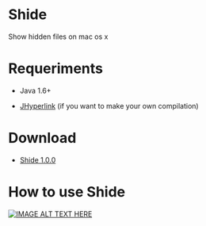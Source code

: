 # Shide
Show hidden files on mac os x


# Requeriments

* Java 1.6+

* [JHyperlink][JHL] (if you want to make your own compilation)


# Download

* [Shide 1.0.0][Download]


# How to use Shide
[![IMAGE ALT TEXT HERE](http://i.imgur.com/xHSyKfc.jpg)](https://youtu.be/PqPMBKWJ4I8)

[JHL]: <https://sourceforge.net/projects/jhyperlink/>
[Download]: <https://goo.gl/x4AqbY>